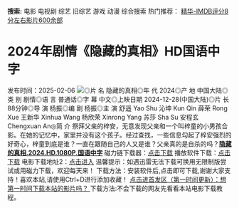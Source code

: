 **搜索:** 电影 电视剧 综艺 旧综艺 游戏 动漫 综合搜索 热门推荐： [精华-IMDB评分8分左右影片600余部](https://www.dytt8.com/html/gndy/jddy/20160320/50510.html)
# 2024年剧情《隐藏的真相》HD国语中字
发布时间：2025-02-06 
![](https://img9.doubanio.com/view/photo/l_ratio_poster/public/p2916471056.jpg)◎片 名 隐藏的真相◎年 代 2024◎产 地 中国大陆◎类 别 剧情◎语 言 普通话◎字 幕 中文◎上映日期 2024-12-28(中国大陆)◎片 长 88分钟◎导 演 杨振◎编 剧 杨振◎主 演 舒遥 Yao Shu 沁坤 Kun Qin 薛荣 Rong Xue 王新华 Xinhua Wang 杨欣荣 Xinrong Yang 苏莎 Sha Su 安程玄 Chengxuan An◎简 介 祭拜父亲的梓安，无意发现父亲和一个叫梓童的小男孩合影。在她的记忆中，家里并没有这个孩子。经过查找，一些信息勾起了梓安强烈的好奇心，梓童到底是谁？一直在跟随自己的人又是谁？父亲真的是自杀的吗？[**隐藏的真相.2024.HD.1080P.国语中字**](magnet:?xt=urn:btih:c62a094639d41f7b428cc9ee5917b3c6a7f90c07&dn=%e9%98%b3%e5%85%89%e7%94%b5%e5%bd%b1dygod.org.%e9%9a%90%e8%97%8f%e7%9a%84%e7%9c%9f%e7%9b%b8.2024.HD.1080P.%e5%9b%bd%e8%af%ad%e4%b8%ad%e5%ad%97.mkv&tr=udp%3a%2f%2ftracker.opentrackr.org%3a1337%2fannounce&tr=udp%3a%2f%2fexodus.desync.com%3a6969%2fannounce) 磁力链下载器：[点击下载](https://dygod.org/js/bt.htm "qBittorrent") 播放软件下载：[点击下载](https://dygod.org/js/player.htm "PotPlayer") 电影下载地址2：[点击进入](https://dygod.org/ "阳光电影") 温馨提示：如遇迅雷无法下载可换用无限制版尝试或用磁力下载，欢迎每天来！  下载方法：安装软件后,点击即可下载,谢谢大家支持！喜欢本站,请使用Ctrl+D进行添加收藏！ [点击进首发区（第一时间更新）：想第一时间下载本站的影片吗？ ](https://www.ygdy8.net/)下载方法:不会下载的网友先看看本站电影下载教程。